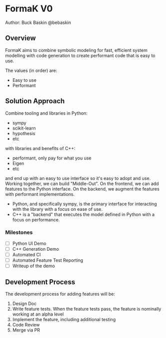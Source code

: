# FormaK V0

Author: Buck Baskin @bebaskin

## Overview

FormaK aims to combine symbolic modeling for fast, efficient system modelling with code generation to create performant code that is easy to use.

The values (in order) are:
- Easy to use
- Performant

## Solution Approach

Combine tooling and libraries in Python:
- sympy
- scikit-learn
- hypothesis
- etc

with libraries and benefits of C++:
- performant, only pay for what you use
- Eigen
- etc

and end up with an easy to use interface so it's easy to adopt and use.
Working together, we can build "Middle-Out". On the frontend, we can add features to the Python interface. On the backend, we augment the features with performant implementations.

- Python, and specifically sympy, is the primary interface for interacting with the library with a focus on ease of use.
- C++ is a "backend" that executes the model defined in Python with a focus on performance.

### Milestones

- [ ] Python UI Demo
- [ ] C++ Generation Demo
- [ ] Automated CI
- [ ] Automated Feature Test Reporting
- [ ] Writeup of the demo

## Development Process

The development process for adding features will be:

1. Design Doc
2. Write feature tests. When the feature tests pass, the feature is nominally working at an alpha level
3. Implement the feature, including additional testing
4. Code Review
5. Merge via PR

